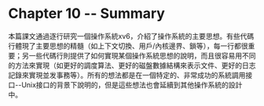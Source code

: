 # Chapter 10 -- Summary

本篇課文通過逐行研究一個操作系統xv6，介紹了操作系統的主要思想。有些代碼行體現了主要思想的精髓（如上下文切換、用戶/內核邊界、鎖等），每一行都很重要；另一些代碼行則提供了如何實現某個操作系統思想的說明，而且很容易用不同的方法來實現（如更好的調度算法、更好的磁盤數據結構來表示文件、更好的日志記錄來實現並发事務等）。所有的想法都是在一個特定的、非常成功的系統調用接口--Unix接口的背景下說明的，但是這些想法也會延續到其他操作系統的設計中。
